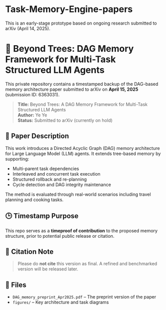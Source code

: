 # Task-Memory-Engine-papers
This is an early-stage prototype based on ongoing research submitted to arXiv (April 14, 2025).

# 🧠 Beyond Trees: DAG Memory Framework for Multi-Task Structured LLM Agents

This private repository contains a timestamped backup of the DAG-based memory architecture paper submitted to arXiv on **April 15, 2025** (submission ID: 6363031).

> **Title:** Beyond Trees: A DAG Memory Framework for Multi-Task Structured LLM Agents  
> **Author:** Ye Ye  
> **Status:** Submitted to arXiv (currently on hold)

## 📄 Paper Description

This work introduces a Directed Acyclic Graph (DAG) memory architecture for Large Language Model (LLM) agents. It extends tree-based memory by supporting:

- Multi-parent task dependencies  
- Interleaved and concurrent task execution  
- Structured rollback and re-planning  
- Cycle detection and DAG integrity maintenance

The method is evaluated through real-world scenarios including travel planning and cooking tasks.

## 🕒 Timestamp Purpose

This repo serves as a **timeproof of contribution** to the proposed memory structure, prior to potential public release or citation.

## 🚫 Citation Note

> Please do **not cite** this version as final. A refined and benchmarked version will be released later.

## 📂 Files

- `DAG_memory_preprint_Apr2025.pdf` – The preprint version of the paper
- `figures/` – Key architecture and task diagrams
